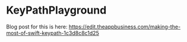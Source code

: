 # KeyPathPlayground

Blog post for this is here: https://edit.theappbusiness.com/making-the-most-of-swift-keypath-1c3d8c8c1d25
